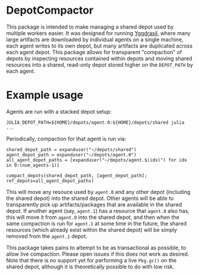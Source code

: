 # DepotCompactor

This package is intended to make managing a shared depot used by multiple workers easier.
It was designed for running [Yggdrasil](https://github.com/JuliaPackaging/Yggdrasil/), where many large artifacts are downloaded by individual agents on a single machine, each agent writes to its own depot, but many artifacts are duplicated across each agent depot.
This package allows for transparent "compaction" of depots by inspecting resources contained within depots and moving shared resources into a shared, read-only depot stored higher on the `DEPOT_PATH` by each agent.

# Example usage
Agents are run with a stacked depot setup:
```
JULIA_DEPOT_PATH=${HOME}/depots/agent.0:${HOME}/depots/shared julia ...
```

Periodically, compaction for that agent is run via:
```
shared_depot_path = expanduser("~/depots/shared")
agent_depot_path = expanduser("~/depots/agent.0")
all_agent_depot_paths = [expanduser("~/depots/agent.$(idx)") for idx in 0:(num_agents-1)]

compact_depots(shared_depot_path, [agent_depot_path]; ref_depots=all_agent_depot_paths)
```

This will move any resouce used by `agent.0` and any other depot (including the shared depot) into the shared depot.
Other agents will be able to transparently pick up artifacts/packages that are available in the shared depot.
If another agent (say, `agent.1`) has a resource that `agent.0` also has, this will move it from `agent.0` into the shared depot, and then when the same compaction is run for `agent.1` at some time in the future, the shared resources (which already exist within the shared depot) will be simply removed from the `agent.1` depot.

This package takes pains to attempt to be as transactional as possible, to allow live compaction.
Please open issues if this does not work as desired.
Note that there is no support yet for performing a live `Pkg.gc()` on the shared depot, although it is theoretically possible to do with low risk.
